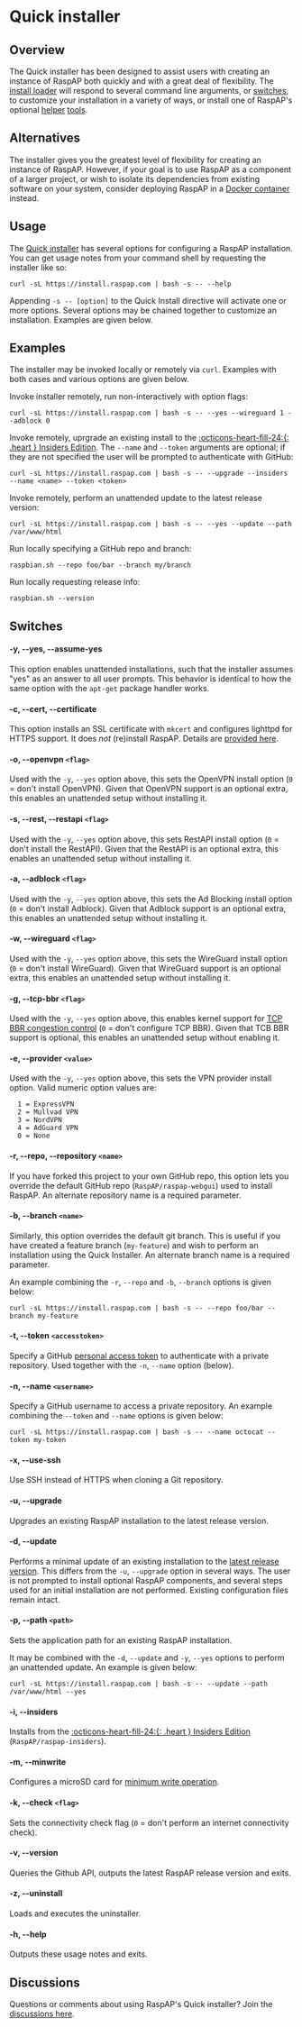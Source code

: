 # Quick installer

## Overview
The Quick installer has been designed to assist users with creating an instance of RaspAP both quickly and with a great deal of flexibility.
The [install loader](https://github.com/RaspAP/raspap-webgui/blob/master/installers/raspbian.sh) will respond to several command line arguments, or [switches](#switches), to customize your installation in a variety of ways, or install one of RaspAP's optional [helper](../features-core/minwrite.md) [tools](../features-core/ssl.md).

## Alternatives
The installer gives you the greatest level of flexibility for creating an instance of RaspAP. However, if your goal is to use RaspAP as a component of a larger project, or wish to isolate its dependencies from existing software on your system, consider deploying RaspAP in a [Docker container](docker.md) instead.

## Usage
The [Quick installer](https://github.com/RaspAP/raspap-webgui/blob/master/installers/raspbian.sh) has several options for configuring a RaspAP installation. You can get usage notes from your command shell by requesting the installer like so:

```
curl -sL https://install.raspap.com | bash -s -- --help
```

Appending `-s -- [option]` to the Quick Install directive will activate one or more options. Several options may be chained together to customize an installation. Examples are given below.

## Examples
The installer may be invoked locally or remotely via `curl`. Examples with both cases and various options are given below.

Invoke installer remotely, run non-interactively with option flags:
```
curl -sL https://install.raspap.com | bash -s -- --yes --wireguard 1 --adblock 0
```

Invoke remotely, uprgrade an existing install to the [:octicons-heart-fill-24:{: .heart }  Insiders Edition](../features-insiders/index.md). The `--name` and `--token` arguments are optional; if they are not specified the user will be prompted to authenticate with GitHub:
```
curl -sL https://install.raspap.com | bash -s -- --upgrade --insiders --name <name> --token <token>
```

Invoke remotely, perform an unattended update to the latest release version:
```
curl -sL https://install.raspap.com | bash -s -- --yes --update --path /var/www/html
```

Run locally specifying a GitHub repo and branch:
```
raspbian.sh --repo foo/bar --branch my/branch
```

Run locally requesting release info:
```
raspbian.sh --version
```

## Switches

#### -y, --yes, --assume-yes
This option enables unattended installations, such that the installer assumes "yes" as an answer to all user prompts. This behavior is identical to how the same option with the `apt-get` package handler works. 

#### -c, --cert, --certificate
This option installs an SSL certificate with `mkcert` and configures lighttpd for HTTPS support. It does _not_ (re)install RaspAP. Details are [provided here](../features-core/ssl.md).

#### -o, --openvpn `<flag>`
Used with the `-y`, `--yes` option above, this sets the OpenVPN install option (`0` = don't install OpenVPN). Given that OpenVPN support is an optional extra, this enables an unattended setup without installing it.

#### -s, --rest, --restapi `<flag>`
Used with the `-y`, `--yes` option above, this sets RestAPI install option (`0` = don't install the RestAPI). Given that the RestAPI is an optional extra, this enables an unattended setup without installing it.

#### -a, --adblock `<flag>`
Used with the `-y`, `--yes` option above, this sets the Ad Blocking install option (`0` = don't install Adblock). Given that Adblock support is an optional extra, this enables an unattended setup without installing it.

#### -w, --wireguard `<flag>`
Used with the `-y`, `--yes` option above, this sets the WireGuard install option (`0` = don't install WireGuard). Given that WireGuard support is an optional extra, this enables an unattended setup without installing it.

#### -g, --tcp-bbr `<flag>`
Used with the `-y`, `--yes` option above, this enables kernel support for [TCP BBR congestion control](https://cloud.google.com/blog/products/networking/tcp-bbr-congestion-control-comes-to-gcp-your-internet-just-got-faster) (`0` = don't configure TCP BBR). Given that TCB BBR support is optional, this enables an unattended setup without enabling it.

#### -e, --provider `<value>`
Used with the `-y`, `--yes` option above, this sets the VPN provider install option. Valid numeric option values are:
```
  1 = ExpressVPN
  2 = Mullvad VPN
  3 = NordVPN
  4 = AdGuard VPN
  0 = None
```

#### -r, --repo, --repository `<name>`
If you have forked this project to your own GitHub repo, this option lets you override the default GitHub repo (`RaspAP/raspap-webgui`) used to install RaspAP. An alternate repository name is a required parameter.

#### -b, --branch `<name>`
Similarly, this option overrides the default git branch. This is useful if you have created a feature branch (`my-feature`) and wish to perform an installation using the Quick Installer. An alternate branch name is a required parameter.

An example combining the `-r`, `--repo` and `-b`, `--branch` options is given below:
```
curl -sL https://install.raspap.com | bash -s -- --repo foo/bar --branch my-feature
```

#### -t, --token `<accesstoken>`
Specify a GitHub [personal access token](https://docs.github.com/en/authentication/) to authenticate with a private repository. Used together with the `-n`, `--name` option (below).

#### -n, --name `<username>`
Specify a GitHub username to access a private repository. An example combining the `--token` and `--name` options is given below:

```
curl -sL https://install.raspap.com | bash -s -- --name octocat --token my-token
```

#### -x, --use-ssh
Use SSH instead of HTTPS when cloning a Git repository.

#### -u, --upgrade
Upgrades an existing RaspAP installation to the latest release version.

#### -d, --update
Performs a minimal update of an existing installation to the [latest release version](https://github.com/RaspAP/raspap-webgui/releases). This differs from the `-u`, `--upgrade` option in several ways. The user is not prompted to install optional RaspAP components, and several steps used for an initial installation are not performed. Existing configuration files remain intact.

#### -p, --path `<path>`
Sets the application path for an existing RaspAP installation. 

It may be combined with the `-d`, `--update` and `-y`, `--yes` options to perform an unattended update. An example is given below:

```
curl -sL https://install.raspap.com | bash -s -- --update --path /var/www/html --yes
```

#### -i, --insiders
Installs from the [:octicons-heart-fill-24:{: .heart }  Insiders Edition](../features-insiders/index.md) (`RaspAP/raspap-insiders`).

#### -m, --minwrite
Configures a microSD card for [minimum write operation](../features-core/minwrite.md).

#### -k, --check `<flag>`
Sets the connectivity check flag (`0` = don't perform an internet connectivity check).

#### -v, --version
Queries the Github API, outputs the latest RaspAP release version and exits.

#### -z, --uninstall
Loads and executes the uninstaller.

#### -h, --help
Outputs these usage notes and exits.

## Discussions
Questions or comments about using RaspAP's Quick installer? Join the [discussions here](https://github.com/RaspAP/raspap-webgui/discussions/).


